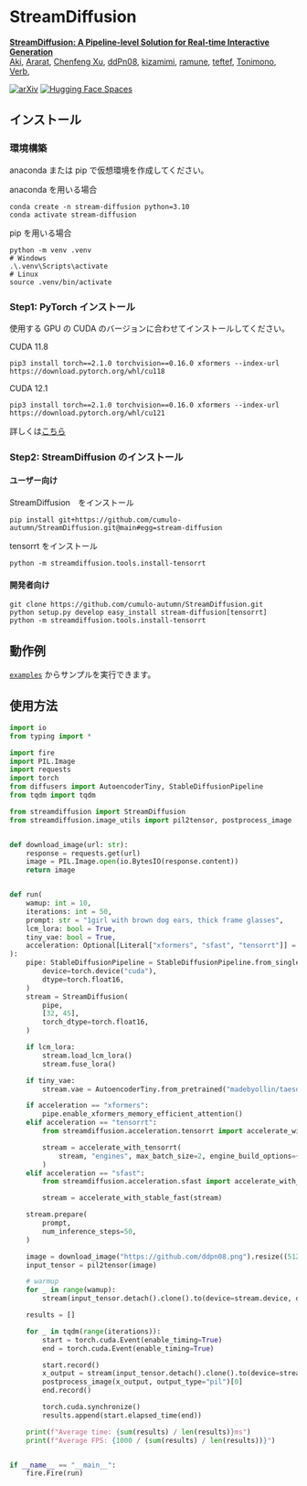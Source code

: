 # StreamDiffusion

**[StreamDiffusion: A Pipeline-level Solution for Real-time Interactive Generation](https://arxiv.org/xxx)**
</br>
[Aki](https://github.com/cumulo-autumn/),
[Ararat](https://github.com/AttaQ/),
[Chenfeng Xu](https://github.com/chenfengxu714/),
[ddPn08](https://github.com/ddPn08/),
[kizamimi](https://github.com/kizamimi/),
[ramune](https://github.com/YN35/),
[teftef](https://github.com/teftef6220/),
[Tonimono](https://github.com/mili-inch/),
[Verb](https://github.com/discus0434),


[![arXiv](https://img.shields.io/badge/arXiv-2307.04725-b31b1b.svg)](https://arxiv.org/xxxx)
[![Hugging Face Spaces](https://img.shields.io/badge/%F0%9F%A4%97%20Hugging%20Face-Spaces-yellow)](xxxx)


## インストール

### 環境構築

anaconda または pip で仮想環境を作成してください。

anaconda を用いる場合

```
conda create -n stream-diffusion python=3.10
conda activate stream-diffusion
```
pip を用いる場合
```
python -m venv .venv
# Windows
.\.venv\Scripts\activate
# Linux
source .venv/bin/activate
```

### Step1: PyTorch インストール

使用する GPU の CUDA のバージョンに合わせてインストールしてください。

CUDA 11.8
```
pip3 install torch==2.1.0 torchvision==0.16.0 xformers --index-url https://download.pytorch.org/whl/cu118
```
CUDA 12.1
```
pip3 install torch==2.1.0 torchvision==0.16.0 xformers --index-url https://download.pytorch.org/whl/cu121
```

詳しくは[こちら](https://pytorch.org/)


### Step2: StreamDiffusion のインストール

#### ユーザー向け
StreamDiffusion　をインストール
```
pip install git+https://github.com/cumulo-autumn/StreamDiffusion.git@main#egg=stream-diffusion
```
tensorrt をインストール
```
python -m streamdiffusion.tools.install-tensorrt
```

#### 開発者向け
```
git clone https://github.com/cumulo-autumn/StreamDiffusion.git
python setup.py develop easy_install stream-diffusion[tensorrt]
python -m streamdiffusion.tools.install-tensorrt
```

## 動作例

 [`examples`](./examples) からサンプルを実行できます。

## 使用方法

```python
import io
from typing import *

import fire
import PIL.Image
import requests
import torch
from diffusers import AutoencoderTiny, StableDiffusionPipeline
from tqdm import tqdm

from streamdiffusion import StreamDiffusion
from streamdiffusion.image_utils import pil2tensor, postprocess_image


def download_image(url: str):
    response = requests.get(url)
    image = PIL.Image.open(io.BytesIO(response.content))
    return image


def run(
    wamup: int = 10,
    iterations: int = 50,
    prompt: str = "1girl with brown dog ears, thick frame glasses",
    lcm_lora: bool = True,
    tiny_vae: bool = True,
    acceleration: Optional[Literal["xformers", "sfast", "tensorrt"]] = None,
):
    pipe: StableDiffusionPipeline = StableDiffusionPipeline.from_single_file("./model.safetensors").to(
        device=torch.device("cuda"),
        dtype=torch.float16,
    )
    stream = StreamDiffusion(
        pipe,
        [32, 45],
        torch_dtype=torch.float16,
    )

    if lcm_lora:
        stream.load_lcm_lora()
        stream.fuse_lora()

    if tiny_vae:
        stream.vae = AutoencoderTiny.from_pretrained("madebyollin/taesd").to(device=pipe.device, dtype=pipe.dtype)

    if acceleration == "xformers":
        pipe.enable_xformers_memory_efficient_attention()
    elif acceleration == "tensorrt":
        from streamdiffusion.acceleration.tensorrt import accelerate_with_tensorrt

        stream = accelerate_with_tensorrt(
            stream, "engines", max_batch_size=2, engine_build_options={"build_static_batch": True}
        )
    elif acceleration == "sfast":
        from streamdiffusion.acceleration.sfast import accelerate_with_stable_fast

        stream = accelerate_with_stable_fast(stream)

    stream.prepare(
        prompt,
        num_inference_steps=50,
    )

    image = download_image("https://github.com/ddpn08.png").resize((512, 512))
    input_tensor = pil2tensor(image)

    # warmup
    for _ in range(wamup):
        stream(input_tensor.detach().clone().to(device=stream.device, dtype=stream.dtype))

    results = []

    for _ in tqdm(range(iterations)):
        start = torch.cuda.Event(enable_timing=True)
        end = torch.cuda.Event(enable_timing=True)

        start.record()
        x_output = stream(input_tensor.detach().clone().to(device=stream.device, dtype=stream.dtype))
        postprocess_image(x_output, output_type="pil")[0]
        end.record()

        torch.cuda.synchronize()
        results.append(start.elapsed_time(end))

    print(f"Average time: {sum(results) / len(results)}ms")
    print(f"Average FPS: {1000 / (sum(results) / len(results))}")


if __name__ == "__main__":
    fire.Fire(run)

``````
